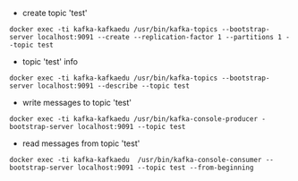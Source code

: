 - create topic 'test'
```shell
docker exec -ti kafka-kafkaedu /usr/bin/kafka-topics --bootstrap-server localhost:9091 --create --replication-factor 1 --partitions 1 --topic test
```

- topic 'test' info
```shell
docker exec -ti kafka-kafkaedu /usr/bin/kafka-topics --bootstrap-server localhost:9091 --describe --topic test
```

- write messages to topic 'test'
```shell
docker exec -ti kafka-kafkaedu /usr/bin/kafka-console-producer -bootstrap-server localhost:9091 --topic test
```

- read messages from topic 'test'
```shell
docker exec -ti kafka-kafkaedu  /usr/bin/kafka-console-consumer --bootstrap-server localhost:9091 --topic test --from-beginning
```




